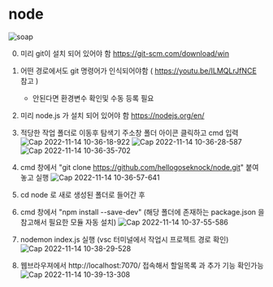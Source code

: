 # node
![soap](https://user-images.githubusercontent.com/61546237/201559095-38554040-2677-4218-b052-d69dd90efb16.jpg)

0. 미리 git이 설치 되어 있어야 함 https://git-scm.com/download/win
1. 어떤 경로에서도 git 명령어가 인식되어야함 ( https://youtu.be/ILMQLrJfNCE 참고 ) 
    -  안된다면 환경변수 확인및 수동 등록 필요
2. 미리 node.js 가 설치 되어 있어야 함 https://nodejs.org/en/
4. 적당한 작업 폴더로 이동후 탐색기 주소창 폴더 아이콘 클릭하고 cmd 입력
![Cap 2022-11-14 10-36-18-922](https://user-images.githubusercontent.com/61546237/201557835-ecf2a31e-fb7b-449d-a4b2-0e662d89663f.png)
![Cap 2022-11-14 10-36-28-587](https://user-images.githubusercontent.com/61546237/201557878-c597e147-4923-49fe-bad2-11b4439bf5ca.png)
![Cap 2022-11-14 10-36-35-702](https://user-images.githubusercontent.com/61546237/201557882-a0cd73e6-891c-4cc8-afa0-c9f08ea469fe.png)

5. cmd 창에서 "git clone https://github.com/hellogoseknock/node.git" 붙여놓고 실행
![Cap 2022-11-14 10-36-57-641](https://user-images.githubusercontent.com/61546237/201557909-c37fe7b2-ef66-48ac-ab91-147bc14a5014.png)

6. cd node 로 새로 생성된 폴더로 들어간 후
7. cmd 창에서 "npm install --save-dev" (해당 폴더에 존재하는 package.json 을 참고해서 필요한 모듈 자동 설치)
![Cap 2022-11-14 10-37-55-586](https://user-images.githubusercontent.com/61546237/201557932-1774abcc-9877-4ec3-878e-34016cc473c5.png)

8. nodemon index.js 실행 (vsc 터미널에서 작업시 프로젝트 경로 확인)
![Cap 2022-11-14 10-38-29-528](https://user-images.githubusercontent.com/61546237/201557944-1c2345c1-3ffa-48fc-9780-5f4c391afd38.png)

9. 웹브라우져에서 http://localhost:7070/ 접속해서 할일목록 과 추가 기능 확인가능  
![Cap 2022-11-14 10-39-13-308](https://user-images.githubusercontent.com/61546237/201557949-c21f62a3-a719-40c9-97e0-b8525a427e24.png)


